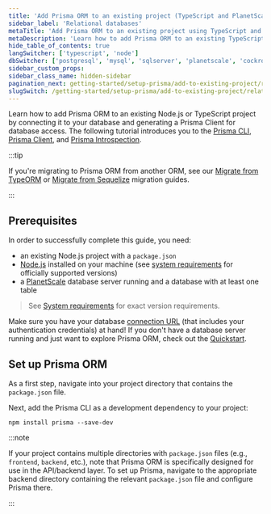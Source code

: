 ```yaml
---
title: 'Add Prisma ORM to an existing project (TypeScript and PlanetScale)'
sidebar_label: 'Relational databases'
metaTitle: 'Add Prisma ORM to an existing project using TypeScript and PlanetScale (15 min)'
metaDescription: 'Learn how to add Prisma ORM to an existing TypeScript project by connecting it to your PlanetScale database and generating a Prisma Client for database access.'
hide_table_of_contents: true
langSwitcher: ['typescript', 'node']
dbSwitcher: ['postgresql', 'mysql', 'sqlserver', 'planetscale', 'cockroachdb']
sidebar_custom_props:
sidebar_class_name: hidden-sidebar
pagination_next: getting-started/setup-prisma/add-to-existing-project/relational-databases/connect-your-database-typescript-planetscale
slugSwitch: /getting-started/setup-prisma/add-to-existing-project/relational-databases-
---
```


Learn how to add Prisma ORM to an existing Node.js or TypeScript project by connecting it to your database and generating a Prisma Client for database access. The following tutorial introduces you to the [Prisma CLI](/orm/tools/prisma-cli), [Prisma Client](/orm/prisma-client), and [Prisma Introspection](/orm/prisma-schema/introspection).

:::tip

If you're migrating to Prisma ORM from another ORM, see our [Migrate from TypeORM](/guides/migrate-from-typeorm) or [Migrate from Sequelize](/guides/migrate-from-sequelize) migration guides.

:::

## Prerequisites

In order to successfully complete this guide, you need:

- an existing Node.js project with a `package.json`
- [Node.js](https://nodejs.org/en/) installed on your machine (see [system requirements](/orm/reference/system-requirements) for officially supported versions)
- a [PlanetScale](https://planetscale.com/) database server running and a database with at least one table

> See [System requirements](/orm/reference/system-requirements) for exact version requirements.

Make sure you have your database [connection URL](/orm/reference/connection-urls) (that includes your authentication credentials) at hand! If you don't have a database server running and just want to explore Prisma ORM, check out the [Quickstart](/getting-started/quickstart-sqlite).

## Set up Prisma ORM

As a first step, navigate into your project directory that contains the `package.json` file.

Next, add the Prisma CLI as a development dependency to your project:

```terminal copy
npm install prisma --save-dev
```

:::note

If your project contains multiple directories with `package.json` files (e.g., `frontend`, `backend`, etc.), note that Prisma ORM is specifically designed for use in the API/backend layer. To set up Prisma, navigate to the appropriate backend directory containing the relevant `package.json` file and configure Prisma there.

:::

